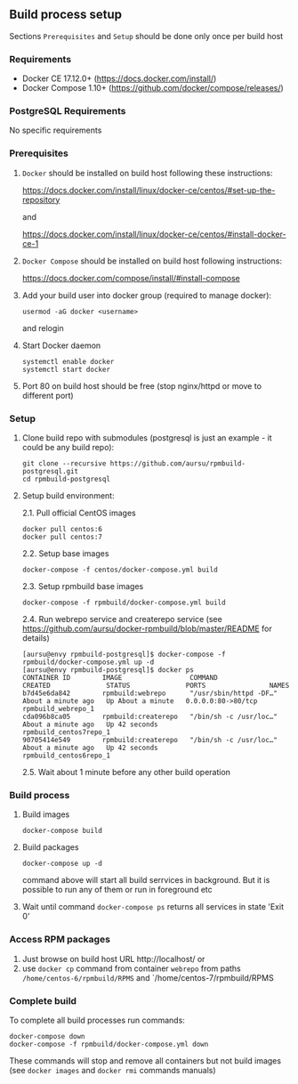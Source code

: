## Build process setup

Sections `Prerequisites` and `Setup` should be done only once per build host

### Requirements

* Docker CE 17.12.0+ (https://docs.docker.com/install/)
* Docker Compose 1.10+ (https://github.com/docker/compose/releases/)

### PostgreSQL Requirements

No specific requirements

### Prerequisites

1. `Docker` should be installed on build host following these instructions:

    https://docs.docker.com/install/linux/docker-ce/centos/#set-up-the-repository

    and

    https://docs.docker.com/install/linux/docker-ce/centos/#install-docker-ce-1

2. `Docker Compose` should be installed on build host following instructions:

    https://docs.docker.com/compose/install/#install-compose

3. Add your build user into docker group (required to manage docker):

    ```
    usermod -aG docker <username>
    ```

    and relogin

4. Start Docker daemon

    ```
    systemctl enable docker
    systemctl start docker
    ```

5. Port 80 on build host should be free (stop nginx/httpd or move to different
port)

### Setup

1. Clone build repo with submodules (postgresql is just an example - it could be
any build repo):

    ```
    git clone --recursive https://github.com/aursu/rpmbuild-postgresql.git
    cd rpmbuild-postgresql
    ```

2. Setup build environment:

    2.1. Pull official CentOS images

    ```
    docker pull centos:6
    docker pull centos:7
    ```

    2.2. Setup base images

    ```
    docker-compose -f centos/docker-compose.yml build
    ```

    2.3. Setup rpmbuild base images

    ```
    docker-compose -f rpmbuild/docker-compose.yml build
    ```

    2.4. Run webrepo service and createrepo service (see
https://github.com/aursu/docker-rpmbuild/blob/master/README for details)

    ```
    [aursu@envy rpmbuild-postgresql]$ docker-compose -f rpmbuild/docker-compose.yml up -d
    [aursu@envy rpmbuild-postgresql]$ docker ps
    CONTAINER ID        IMAGE                 COMMAND                  CREATED              STATUS              PORTS                NAMES
    b7d45e6da842        rpmbuild:webrepo      "/usr/sbin/httpd -DF…"   About a minute ago   Up About a minute   0.0.0.0:80->80/tcp   rpmbuild_webrepo_1
    cda096b8ca05        rpmbuild:createrepo   "/bin/sh -c /usr/loc…"   About a minute ago   Up 42 seconds                            rpmbuild_centos7repo_1
    90705414e549        rpmbuild:createrepo   "/bin/sh -c /usr/loc…"   About a minute ago   Up 42 seconds                            rpmbuild_centos6repo_1
    ```

    2.5. Wait about 1 minute before any other build operation

### Build process


1. Build images

    ```
    docker-compose build
    ```

2. Build packages

    ```
    docker-compose up -d
    ```

    command above will start all build serrvices in background. But it is possible
to run any of them or run in foreground etc

3. Wait until command `docker-compose ps` returns all services in state 'Exit 0'

### Access RPM packages

1. Just browse on build host URL http://localhost/ or
2. use `docker cp` command from container `webrepo` from paths
`/home/centos-6/rpmbuild/RPMS` and `/home/centos-7/rpmbuild/RPMS

### Complete build

To complete all build processes run commands:

```
docker-compose down
docker-compose -f rpmbuild/docker-compose.yml down
```

These commands will stop and remove all containers but not build images (see
`docker images` and `docker rmi` commands manuals)